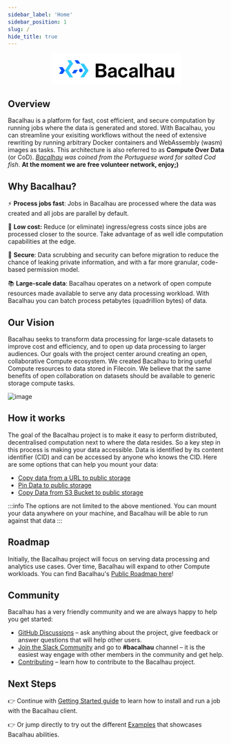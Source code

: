```yaml
---
sidebar_label: 'Home'
sidebar_position: 1
slug: /
hide_title: true
---
```


<p align="center">
<img src="img/bacalhau-horizontal.jpg" alt="Bacalhau Logo" width="300" />
</p>

## Overview

Bacalhau is a platform for fast, cost efficient, and secure computation by running jobs where the data is generated and stored. With Bacalhau, you can streamline your exisiting workflows without the need of extensive rewriting by running  arbitrary Docker containers and WebAssembly (wasm) images as tasks. This architecture is also referred to as **Compute Over Data** (or CoD). _[Bacalhau](https://translate.google.com/?sl=pt&tl=en&text=bacalhau&op=translate) was coined from the Portuguese word for salted Cod fish_.  **At the moment we are free volunteer network, enjoy;)**

## Why Bacalhau?

⚡️ **Process jobs fast**: Jobs in Bacalhau are processed where the data was created and all jobs are parallel by default.

💸 **Low cost:** Reduce (or eliminate) ingress/egress costs since jobs are processed closer to the source. Take advantage of as well idle computation capabilities at the edge.

🔐 **Secure**: Data scrubbing and security can before migration to reduce the chance of leaking private information, and with a far more granular, code-based permission model.

📚 **Large-scale data**: Bacalhau operates on a network of open compute resources made available to serve any data processing workload. With Bacalhau you can batch process petabytes (quadrillion bytes) of data.

## Our Vision

Bacalhau seeks to transform data processing for large-scale datasets to improve cost and efficiency, and to open up data processing to larger audiences. Our goals with the project center around creating an open, collaborative Compute ecosystem. We created Bacalhau to bring useful Compute resources to data stored in Filecoin. We believe that the same benefits of open collaboration on datasets should be available to generic storage compute tasks.

![image](/img/bacalhau-high-level-view.png)

## How it works

The goal of the Bacalhau project is to make it easy to perform distributed, decentralised computation next to where the data resides. So a key step in this process is making your data accessible. Data is identified by its content identifier (CID) and can be accessed by anyone who knows the CID. Here are some options that can help you mount your data:

- [Copy data from a URL to public storage](https://docs.bacalhau.org/examples/data-ingestion/from-url/)
- [Pin Data to public storage](https://docs.bacalhau.org/examples/data-ingestion/pinning/)
- [Copy Data from S3 Bucket to public storage](https://docs.bacalhau.org/examples/data-ingestion/s3-to-ipfs/)

:::info
The options are not limited to the above mentioned. You can mount your data anywhere on your machine, and Bacalhau will be able to run against that data
:::

## Roadmap

Initially, the Bacalhau project will focus on serving data processing and analytics use cases. Over time, Bacalhau will expand to other Compute workloads. You can find Bacalhau's [Public Roadmap here](https://starmap.site/roadmap/github.com/bacalhau-project/bacalhau/issues/1151)!

## Community

Bacalhau has a very friendly community and we are always happy to help you get started:

- [GitHub Discussions](https://github.com/bacalhau-project/bacalhau/discussions) – ask anything about the project, give feedback or answer questions that will help other users.
- [Join the Slack Community](https://filecoin.io/slack) and go to **#bacalhau** channel – it is the easiest way engage with other members in the community and get help.
- [Contributing](https://docs.bacalhau.org/community/ways-to-contribute) – learn how to contribute to the Bacalhau project.

## Next Steps

👉 Continue with [Getting Started guide](/docs/getting-started/installation.md) to learn how to install and run a job with the Bacalhau client.

👉 Or jump directly to try out the different [Examples](/docs/examples/index.md) that showcases Bacalhau abilities.
